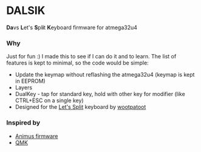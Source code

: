 # DALSIK

**Da**vs **L**et's **S**pl**i**t **K**eyboard firmware for atmega32u4

### Why
Just for fun :) I made this to see if I can do it and to learn. The list of features is kept to minimal, so the code would be simple:

* Update the keymap without reflashing the atmega32u4 (keymap is kept in EEPROM)
* Layers
* DualKey - tap for standard key, hold with other key for modifier (like CTRL+ESC on a single key)
* Designed for the [Let's Split](https://github.com/nicinabox/lets-split-guide) keyboard by [wootpatoot](https://www.reddit.com/user/wootpatoot)

### Inspired by

* [Animus firmware](https://github.com/blahlicus/animus-family)
* [QMK](https://github.com/qmk/qmk_firmware)
